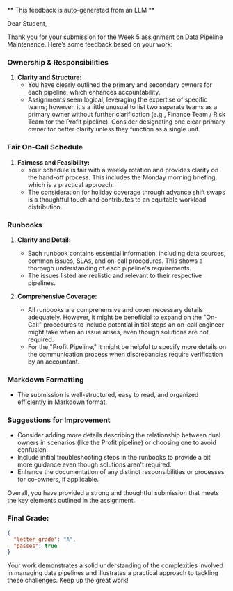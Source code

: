 ** This feedback is auto-generated from an LLM **

Dear Student,

Thank you for your submission for the Week 5 assignment on Data Pipeline Maintenance. Here’s some feedback based on your work:

### Ownership & Responsibilities

1. **Clarity and Structure:**
   - You have clearly outlined the primary and secondary owners for each pipeline, which enhances accountability.
   - Assignments seem logical, leveraging the expertise of specific teams; however, it's a little unusual to list two separate teams as a primary owner without further clarification (e.g., Finance Team / Risk Team for the Profit pipeline). Consider designating one clear primary owner for better clarity unless they function as a single unit.

### Fair On-Call Schedule

1. **Fairness and Feasibility:**
   - Your schedule is fair with a weekly rotation and provides clarity on the hand-off process. This includes the Monday morning briefing, which is a practical approach.
   - The consideration for holiday coverage through advance shift swaps is a thoughtful touch and contributes to an equitable workload distribution.

### Runbooks

1. **Clarity and Detail:**

   - Each runbook contains essential information, including data sources, common issues, SLAs, and on-call procedures. This shows a thorough understanding of each pipeline's requirements.
   - The issues listed are realistic and relevant to their respective pipelines.

2. **Comprehensive Coverage:**
   - All runbooks are comprehensive and cover necessary details adequately. However, it might be beneficial to expand on the "On-Call" procedures to include potential initial steps an on-call engineer might take when an issue arises, even though solutions are not required.
   - For the "Profit Pipeline," it might be helpful to specify more details on the communication process when discrepancies require verification by an accountant.

### Markdown Formatting

- The submission is well-structured, easy to read, and organized efficiently in Markdown format.

### Suggestions for Improvement

- Consider adding more details describing the relationship between dual owners in scenarios (like the Profit pipeline) or choosing one to avoid confusion.
- Include initial troubleshooting steps in the runbooks to provide a bit more guidance even though solutions aren't required.
- Enhance the documentation of any distinct responsibilities or processes for co-owners, if applicable.

Overall, you have provided a strong and thoughtful submission that meets the key elements outlined in the assignment.

### Final Grade:

```json
{
  "letter_grade": "A",
  "passes": true
}
```

Your work demonstrates a solid understanding of the complexities involved in managing data pipelines and illustrates a practical approach to tackling these challenges. Keep up the great work!
